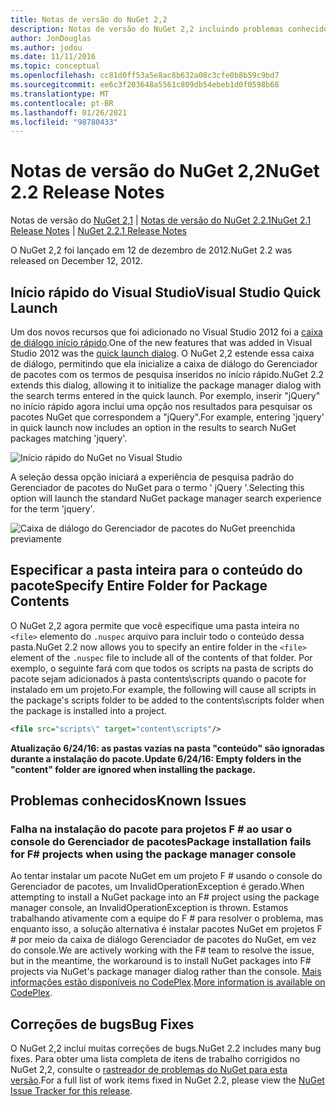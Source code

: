```yaml
---
title: Notas de versão do NuGet 2,2
description: Notas de versão do NuGet 2,2 incluindo problemas conhecidos, correções de bugs, recursos adicionados e DCRs.
author: JonDouglas
ms.author: jodou
ms.date: 11/11/2016
ms.topic: conceptual
ms.openlocfilehash: cc81d0ff53a5e8ac8b632a08c3cfe0b8b59c9bd7
ms.sourcegitcommit: ee6c3f203648a5561c809db54ebeb1d0f0598b68
ms.translationtype: MT
ms.contentlocale: pt-BR
ms.lasthandoff: 01/26/2021
ms.locfileid: "98780433"
---
```

# <a name="nuget-22-release-notes"></a><span data-ttu-id="30873-103">Notas de versão do NuGet 2,2</span><span class="sxs-lookup"><span data-stu-id="30873-103">NuGet 2.2 Release Notes</span></span>

<span data-ttu-id="30873-104">Notas de versão do [NuGet 2,1](../release-notes/nuget-2.1.md)  |  [Notas de versão do NuGet 2.2.1](../release-notes/nuget-2.2.1.md)</span><span class="sxs-lookup"><span data-stu-id="30873-104">[NuGet 2.1 Release Notes](../release-notes/nuget-2.1.md) | [NuGet 2.2.1 Release Notes](../release-notes/nuget-2.2.1.md)</span></span>

<span data-ttu-id="30873-105">O NuGet 2,2 foi lançado em 12 de dezembro de 2012.</span><span class="sxs-lookup"><span data-stu-id="30873-105">NuGet 2.2 was released on December 12, 2012.</span></span>

## <a name="visual-studio-quick-launch"></a><span data-ttu-id="30873-106">Início rápido do Visual Studio</span><span class="sxs-lookup"><span data-stu-id="30873-106">Visual Studio Quick Launch</span></span>
<span data-ttu-id="30873-107">Um dos novos recursos que foi adicionado no Visual Studio 2012 foi a [caixa de diálogo início rápido](/visualstudio/ide/reference/quick-launch-environment-options-dialog-box).</span><span class="sxs-lookup"><span data-stu-id="30873-107">One of the new features that was added in Visual Studio 2012 was the [quick launch dialog](/visualstudio/ide/reference/quick-launch-environment-options-dialog-box).</span></span> <span data-ttu-id="30873-108">O NuGet 2,2 estende essa caixa de diálogo, permitindo que ela inicialize a caixa de diálogo do Gerenciador de pacotes com os termos de pesquisa inseridos no início rápido.</span><span class="sxs-lookup"><span data-stu-id="30873-108">NuGet 2.2 extends this dialog, allowing it to initialize the package manager dialog with the search terms entered in the quick launch.</span></span> <span data-ttu-id="30873-109">Por exemplo, inserir "jQuery" no início rápido agora inclui uma opção nos resultados para pesquisar os pacotes NuGet que correspondem a "jQuery".</span><span class="sxs-lookup"><span data-stu-id="30873-109">For example, entering 'jquery' in quick launch now includes an option in the results to search NuGet packages matching 'jquery'.</span></span>

![Início rápido do NuGet no Visual Studio](./media/quick-launch.png)

<span data-ttu-id="30873-111">A seleção dessa opção iniciará a experiência de pesquisa padrão do Gerenciador de pacotes do NuGet para o termo ' jQuery '.</span><span class="sxs-lookup"><span data-stu-id="30873-111">Selecting this option will launch the standard NuGet package manager search experience for the term 'jquery'.</span></span>

![Caixa de diálogo do Gerenciador de pacotes do NuGet preenchida previamente](./media/pkg-mgr-search-from-quick-launch.png)

## <a name="specify-entire-folder-for-package-contents"></a><span data-ttu-id="30873-113">Especificar a pasta inteira para o conteúdo do pacote</span><span class="sxs-lookup"><span data-stu-id="30873-113">Specify Entire Folder for Package Contents</span></span>
<span data-ttu-id="30873-114">O NuGet 2,2 agora permite que você especifique uma pasta inteira no `<file>` elemento do `.nuspec` arquivo para incluir todo o conteúdo dessa pasta.</span><span class="sxs-lookup"><span data-stu-id="30873-114">NuGet 2.2 now allows you to specify an entire folder in the `<file>` element of the `.nuspec` file to include all of the contents of that folder.</span></span> <span data-ttu-id="30873-115">Por exemplo, o seguinte fará com que todos os scripts na pasta de scripts do pacote sejam adicionados à pasta contents\scripts quando o pacote for instalado em um projeto.</span><span class="sxs-lookup"><span data-stu-id="30873-115">For example, the following will cause all scripts in the package's scripts folder to be added to the contents\scripts folder when the package is installed into a project.</span></span>

```xml
<file src="scripts\" target="content\scripts"/>
```

<span data-ttu-id="30873-116">**Atualização 6/24/16: as pastas vazias na pasta "conteúdo" são ignoradas durante a instalação do pacote.**</span><span class="sxs-lookup"><span data-stu-id="30873-116">**Update 6/24/16: Empty folders in the "content" folder are ignored when installing the package.**</span></span>

## <a name="known-issues"></a><span data-ttu-id="30873-117">Problemas conhecidos</span><span class="sxs-lookup"><span data-stu-id="30873-117">Known Issues</span></span>

### <a name="package-installation-fails-for-f-projects-when-using-the-package-manager-console"></a><span data-ttu-id="30873-118">Falha na instalação do pacote para projetos F # ao usar o console do Gerenciador de pacotes</span><span class="sxs-lookup"><span data-stu-id="30873-118">Package installation fails for F# projects when using the package manager console</span></span>
<span data-ttu-id="30873-119">Ao tentar instalar um pacote NuGet em um projeto F # usando o console do Gerenciador de pacotes, um InvalidOperationException é gerado.</span><span class="sxs-lookup"><span data-stu-id="30873-119">When attempting to install a NuGet package into an F# project using the package manager console, an InvalidOperationException is thrown.</span></span> <span data-ttu-id="30873-120">Estamos trabalhando ativamente com a equipe do F # para resolver o problema, mas enquanto isso, a solução alternativa é instalar pacotes NuGet em projetos F # por meio da caixa de diálogo Gerenciador de pacotes do NuGet, em vez do console.</span><span class="sxs-lookup"><span data-stu-id="30873-120">We are actively working with the F# team to resolve the issue, but in the meantime, the workaround is to install NuGet packages into F# projects via NuGet's package manager dialog rather than the console.</span></span> <span data-ttu-id="30873-121">[Mais informações estão disponíveis no CodePlex](http://nuget.codeplex.com/workitem/2873).</span><span class="sxs-lookup"><span data-stu-id="30873-121">[More information is available on CodePlex](http://nuget.codeplex.com/workitem/2873).</span></span>


## <a name="bug-fixes"></a><span data-ttu-id="30873-122">Correções de bugs</span><span class="sxs-lookup"><span data-stu-id="30873-122">Bug Fixes</span></span>
<span data-ttu-id="30873-123">O NuGet 2,2 inclui muitas correções de bugs.</span><span class="sxs-lookup"><span data-stu-id="30873-123">NuGet 2.2 includes many bug fixes.</span></span> <span data-ttu-id="30873-124">Para obter uma lista completa de itens de trabalho corrigidos no NuGet 2,2, consulte o [rastreador de problemas do NuGet para esta versão](http://nuget.codeplex.com/workitem/list/advanced?keyword=&status=Closed&type=All&priority=All&release=NuGet%202.2&assignedTo=All&component=All&sortField=LastUpdatedDate&sortDirection=Descending&page=0).</span><span class="sxs-lookup"><span data-stu-id="30873-124">For a full list of work items fixed in NuGet 2.2, please view the [NuGet Issue Tracker for this release](http://nuget.codeplex.com/workitem/list/advanced?keyword=&status=Closed&type=All&priority=All&release=NuGet%202.2&assignedTo=All&component=All&sortField=LastUpdatedDate&sortDirection=Descending&page=0).</span></span>
